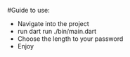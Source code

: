 #Guide to use:

- Navigate into the project
- run dart run ./bin/main.dart
- Choose the length to your password
- Enjoy
